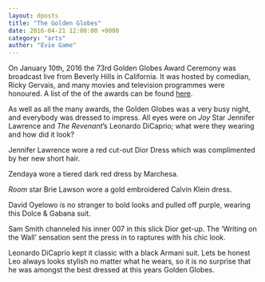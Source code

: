 ```yaml
---
layout: dposts
title: "The Golden Globes"
date: 2016-04-21 12:00:00 +0000
category: "arts"
author: "Evie Game"
---
```

On January 10th, 2016 the 73rd Golden Globes Award Ceremony was broadcast live from Beverly Hills in California. It was hosted by comedian, Ricky Gervais, and many movies and television programmes were honoured. A list of the of the awards can be found [here](http://www.goldenglobes.com/winners-nominees).

As well as all the many awards, the Golden Globes was a very busy night, and everybody was dressed to impress. All eyes were on *Joy* Star Jennifer Lawrence and *The Revenant*’s Leonardo DiCaprio; what were they wearing and how did it look? 

Jennifer Lawrence wore a red cut-out Dior Dress which was complimented by her new short hair. 

Zendaya wore a tiered dark red dress by Marchesa. 

*Room* star Brie Lawson wore a gold embroidered Calvin Klein dress.  

David Oyelowo is no stranger to bold looks and pulled off purple, wearing this Dolce & Gabana suit. 

Sam Smith channeled his inner 007 in this slick Dior get-up. The ‘Writing on the Wall’ sensation sent the press in to raptures with his chic look. 

Leonardo DiCaprio kept it classic with a black Armani suit. Lets be honest Leo always looks stylish no matter what he wears, so it is no surprise that he was amongst the best dressed at this years Golden Globes.
